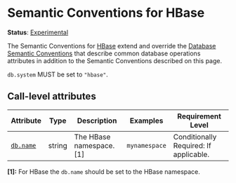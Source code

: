 <!--- Hugo front matter used to generate the website version of this page:
linkTitle: HBase
--->

# Semantic Conventions for HBase

**Status**: [Experimental][DocumentStatus]

The Semantic Conventions for [HBase](https://hbase.apache.org/) extend and override the [Database Semantic Conventions](database-spans.md)
that describe common database operations attributes in addition to the Semantic Conventions
described on this page.

`db.system` MUST be set to `"hbase"`.

## Call-level attributes

<!-- semconv db.hbase(tag=call-level-tech-specific) -->
| Attribute  | Type | Description  | Examples  | Requirement Level |
|---|---|---|---|---|
| [`db.name`](database-spans.md) | string | The HBase namespace. [1] | `mynamespace` | Conditionally Required: If applicable. |

**[1]:** For HBase the `db.name` should be set to the HBase namespace.
<!-- endsemconv -->

[DocumentStatus]: https://github.com/open-telemetry/opentelemetry-specification/blob/v1.21.0/specification/document-status.md
